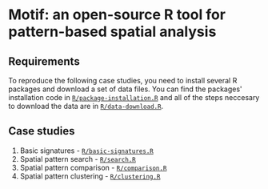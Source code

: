 # Motif: an open-source R tool for pattern-based spatial analysis

## Requirements

To reproduce the following case studies, you need to install several R packages and download a set of data files.
You can find the packages' installation code in [`R/package-installation.R`](R/package-installation.R) and all of the steps neccesary to download the data are in [`R/data-download.R`](R/data-download.R).

## Case studies

1. Basic signatures - [`R/basic-signatures.R`](R/basic_signatures.R)
2. Spatial pattern search - [`R/search.R`](R/search.R)
3. Spatial pattern comparison - [`R/comparison.R`](R/comparison.R)
4. Spatial pattern clustering - [`R/clustering.R`](R/clustering.R)
